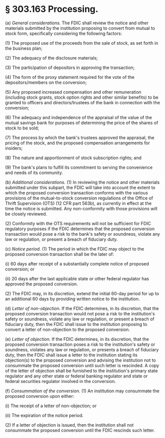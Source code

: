 # § 303.163   Processing.

(a) *General considerations.* The FDIC shall review the notice and other materials submitted by the institution proposing to convert from mutual to stock form, specifically considering the following factors: 


(1) The proposed use of the proceeds from the sale of stock, as set forth in the business plan; 


(2) The adequacy of the disclosure materials; 


(3) The participation of depositors in approving the transaction; 


(4) The form of the proxy statement required for the vote of the depositors/members on the conversion; 


(5) Any proposed increased compensation and other remuneration (including stock grants, stock option rights and other similar benefits) to be granted to officers and directors/trustees of the bank in connection with the conversion; 


(6) The adequacy and independence of the appraisal of the value of the mutual savings bank for purposes of determining the price of the shares of stock to be sold; 


(7) The process by which the bank's trustees approved the appraisal, the pricing of the stock, and the proposed compensation arrangements for insiders; 


(8) The nature and apportionment of stock subscription rights; and 


(9) The bank's plans to fulfill its commitment to serving the convenience and needs of its community. 


(b) *Additional considerations.* (1) In reviewing the notice and other materials submitted under this subpart, the FDIC will take into account the extent to which the proposed conversion transaction conforms with the various provisions of the mutual-to-stock conversion regulations of the Office of Thrift Supervision (OTS) (12 CFR part 563b), as currently in effect at the time the notice is submitted. Any non-conformity with those provisions will be closely reviewed. 


(2) Conformity with the OTS requirements will not be sufficient for FDIC regulatory purposes if the FDIC determines that the proposed conversion transaction would pose a risk to the bank's safety or soundness, violate any law or regulation, or present a breach of fiduciary duty. 


(c) *Notice period.* (1) The period in which the FDIC may object to the proposed conversion transaction shall be the later of: 


(i) 60 days after receipt of a substantially complete notice of proposed conversion; or 


(ii) 20 days after the last applicable state or other federal regulator has approved the proposed conversion. 


(2) The FDIC may, in its discretion, extend the initial 60-day period for up to an additional 60 days by providing written notice to the institution. 


(d) *Letter of non-objection.* If the FDIC determines, in its discretion, that the proposed conversion transaction would not pose a risk to the institution's safety or soundness, violate any law or regulation, or present a breach of fiduciary duty, then the FDIC shall issue to the institution proposing to convert a letter of non-objection to the proposed conversion. 


(e) *Letter of objection.* If the FDIC determines, in its discretion, that the proposed conversion transaction poses a risk to the institution's safety or soundness, violates any law or regulation, or presents a breach of fiduciary duty, then the FDIC shall issue a letter to the institution stating its objection(s) to the proposed conversion and advising the institution not to consummate the proposed conversion until such letter is rescinded. A copy of the letter of objection shall be furnished to the institution's primary state regulator and any other state or federal banking regulator and state or federal securities regulator involved in the conversion. 


(f) *Consummation of the conversion.* (1) An institution may consummate the proposed conversion upon either: 


(i) The receipt of a letter of non-objection; or 


(ii) The expiration of the notice period. 


(2) If a letter of objection is issued, then the institution shall not consummate the proposed conversion until the FDIC rescinds such letter. 




